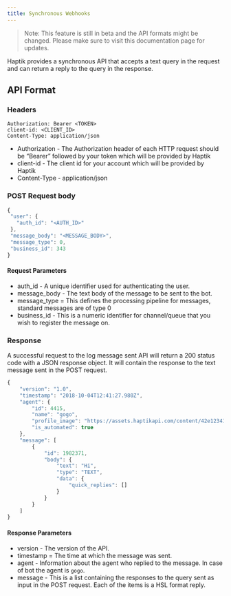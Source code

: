 ```yaml
---
title: Synchronous Webhooks
---
```


> Note: This feature is still in beta and the API formats might be changed. Please make sure to visit this documentation page for updates.

Haptik provides a synchronous API that accepts a text query in the request and can return a reply to the query in the response.

## API Format

### Headers

```
Authorization: Bearer <TOKEN>
client-id: <CLIENT_ID>
Content-Type: application/json
```
- Authorization - The Authorization header of each HTTP request should be “Bearer” followed by your token which will be provided by Haptik
- client-id - The client id for your account which will be provided by Haptik
- Content-Type - application/json

### POST Request body

```javascript
{
 "user": {
   "auth_id": "<AUTH_ID>"
 },
 "message_body": "<MESSAGE_BODY>",
 "message_type": 0,
 "business_id": 343
}
```

#### Request Parameters

- auth_id - A unique identifier used for authenticating the user.
- message_body - The text body of the message to be sent to the bot.
- message_type = This defines the processing pipeline for messages, standard messages are of type 0
- business_id - This is a numeric identifier for channel/queue that you wish to register the message on.

### Response
A successful request to the log message sent API will return a 200 status code with a JSON response object. It will contain the response to the text message sent in the POST request.

```javascript
{
    "version": "1.0",
    "timestamp": "2018-10-04T12:41:27.980Z",
    "agent": {
        "id": 4415,
        "name": "gogo",
        "profile_image": "https://assets.haptikapi.com/content/42e123411bk1109823bf.jpg",
        "is_automated": true
    },
    "message": [
        {
            "id": 1982371,
            "body": {
                "text": "Hi",
                "type": "TEXT",
                "data": {
                    "quick_replies": []
                }
            }
        }
    ]
}
```

#### Response Parameters
- version - The version of the API.
- timestamp = The time at which the message was sent.
- agent - Information about the agent who replied to the message. In case of bot the agent is `gogo`.
-  message - This is a list containing the responses to the query sent as input in the POST request. Each of the items is a HSL format reply.